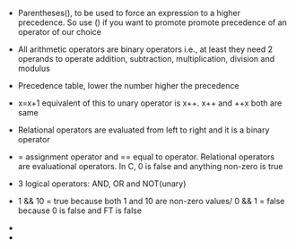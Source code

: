 * Parentheses(), to be used to force an expression to a higher precedence. So use ()  if you want to promote promote precedence of an operator of our choice

* All arithmetic operators are binary operators i.e., at least they need 2 operands to operate
addition, subtraction, multiplication, division and modulus

* Precedence table, lower the number higher the precedence

* x=x+1 equivalent of this to unary operator is x++. x++ and ++x both are same

* Relational operators are evaluated from left to right and it is a binary operator

* = assignment operator and == equal to operator. Relational operators are evaluational operators.
In C, 0 is false and anything non-zero is true

* 3 logical operators: AND, OR and NOT(unary)

* 1 && 10 = true because both 1 and 10 are non-zero values/
0 && 1 = false because 0 is false and FT is false

*  

* 
